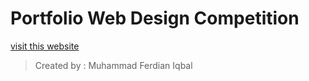 # Portfolio Web Design Competition

[visit this website](https://ferdianqbl.github.io/my-portfolio-competition/)

> Created by :
> Muhammad Ferdian Iqbal

